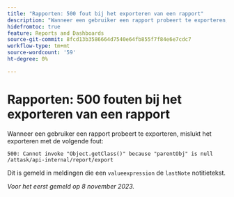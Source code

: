```yaml
---
title: "Rapporten: 500 fout bij het exporteren van een rapport"
description: "Wanneer een gebruiker een rapport probeert te exporteren, mislukt het exporteren met een fout van 500."
hidefromtoc: true
feature: Reports and Dashboards
source-git-commit: 8fcd13b3586664d7540e64fb855f7f84e6e7cdc7
workflow-type: tm+mt
source-wordcount: '59'
ht-degree: 0%

---
```



# Rapporten: 500 fouten bij het exporteren van een rapport

Wanneer een gebruiker een rapport probeert te exporteren, mislukt het exporteren met de volgende fout:

```
500: Cannot invoke "Object.getClass()" because "parentObj" is null /attask/api-internal/report/export
```

Dit is gemeld in meldingen die een `valueexpression` de `lastNote` notitietekst.

_Voor het eerst gemeld op 8 november 2023._
